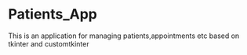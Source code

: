 # Patients_App

This is an application for managing patients,appointments etc based on tkinter and customtkinter
